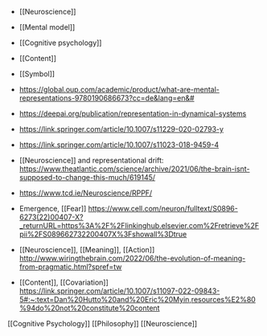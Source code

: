 - [[Neuroscience]]
- [[Mental model]]
- [[Cognitive psychology]]
- [[Content]]
- [[Symbol]]

- https://global.oup.com/academic/product/what-are-mental-representations-9780190686673?cc=de&lang=en&#
- https://deepai.org/publication/representation-in-dynamical-systems
- https://link.springer.com/article/10.1007/s11229-020-02793-y

- https://link.springer.com/article/10.1007/s11023-018-9459-4

- [[Neuroscience]] and representational drift: https://www.theatlantic.com/science/archive/2021/06/the-brain-isnt-supposed-to-change-this-much/619145/

- https://www.tcd.ie/Neuroscience/RPPF/

- Emergence, [[Fear]] https://www.cell.com/neuron/fulltext/S0896-6273(22)00407-X?_returnURL=https%3A%2F%2Flinkinghub.elsevier.com%2Fretrieve%2Fpii%2FS089662732200407X%3Fshowall%3Dtrue

- [[Neuroscience]], [[Meaning]], [[Action]] http://www.wiringthebrain.com/2022/06/the-evolution-of-meaning-from-pragmatic.html?spref=tw

- [[Content]], [[Covariation]] https://link.springer.com/article/10.1007/s11097-022-09843-5#:~:text=Dan%20Hutto%20and%20Eric%20Myin,resources%E2%80%94do%20not%20constitute%20content

[[Cognitive Psychology]] [[Philosophy]] [[Neuroscience]]
